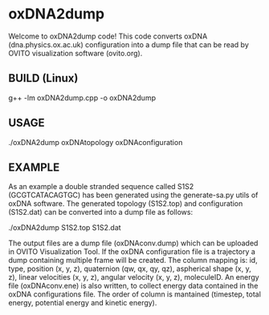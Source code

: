 oxDNA2dump
==========

Welcome to oxDNA2dump code!
This code converts oxDNA (dna.physics.ox.ac.uk) configuration into a dump file that can be read by OVITO visualization software (ovito.org). 


BUILD (Linux)
-------------
g++ -lm oxDNA2dump.cpp -o oxDNA2dump


USAGE
-----
./oxDNA2dump oxDNAtopology oxDNAconfiguration


EXAMPLE
-------
As an example a double stranded sequence called S1S2 (GCGTCATACAGTGC)
has been generated using the generate-sa.py utils of oxDNA software.
The generated topology (S1S2.top) and configuration (S1S2.dat) can be
converted into a dump file as follows:

./oxDNA2dump S1S2.top S1S2.dat 

The output files are a dump file (oxDNAconv.dump) which can be
uploaded in OVITO Visualization Tool. If the oxDNA configuration file
is a trajectory a dump containing multiple frame will be created. The
column mapping is: id, type, position (x, y, z), quaternion (qw, qx,
qy, qz), aspherical shape (x, y, z), linear velocities (x, y, z),
angular velocity (x, y, z), moleculeID.
An energy file (oxDNAconv.ene) is also written, to collect energy data
contained in the oxDNA configurations file. The order of column is
mantained (timestep, total energy, potential energy and kinetic energy). 
